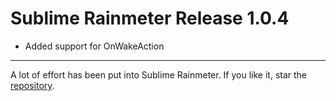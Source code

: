 # Sublime Rainmeter Release 1.0.4

* Added support for OnWakeAction

---

A lot of effort has been put into Sublime Rainmeter. If you like it, star the [repository](https://github.com/thatsIch/sublime-rainmeter).
